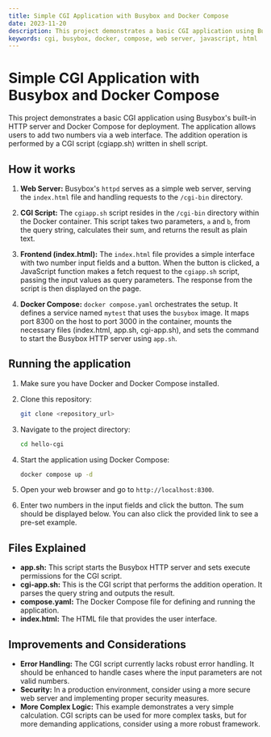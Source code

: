 ```yaml
---
title: Simple CGI Application with Busybox and Docker Compose
date: 2023-11-20
description: This project demonstrates a basic CGI application using Busybox as a web server and Docker Compose for deployment.  It showcases how to perform simple calculations server-side and display the results in a web page.
keywords: cgi, busybox, docker, compose, web server, javascript, html
---
```


# Simple CGI Application with Busybox and Docker Compose

This project demonstrates a basic CGI application using Busybox's built-in HTTP server and Docker Compose for deployment. The application allows users to add two numbers via a web interface. The addition operation is performed by a CGI script (cgiapp.sh) written in shell script.

## How it works

1. **Web Server:** Busybox's `httpd` serves as a simple web server, serving the `index.html` file and handling requests to the `/cgi-bin` directory.

2. **CGI Script:** The `cgiapp.sh` script resides in the `/cgi-bin` directory within the Docker container. This script takes two parameters, `a` and `b`, from the query string, calculates their sum, and returns the result as plain text.

3. **Frontend (index.html):** The `index.html` file provides a simple interface with two number input fields and a button. When the button is clicked, a JavaScript function makes a fetch request to the `cgiapp.sh` script, passing the input values as query parameters. The response from the script is then displayed on the page.

4. **Docker Compose:** `docker compose.yaml` orchestrates the setup. It defines a service named `mytest` that uses the `busybox` image.  It maps port 8300 on the host to port 3000 in the container, mounts the necessary files (index.html, app.sh, cgi-app.sh), and sets the command to start the Busybox HTTP server using `app.sh`.

## Running the application

1. Make sure you have Docker and Docker Compose installed.

2. Clone this repository:

   ```bash
   git clone <repository_url>
   ```

3. Navigate to the project directory:

   ```bash
   cd hello-cgi
   ```

4. Start the application using Docker Compose:

   ```bash
   docker compose up -d
   ```

5. Open your web browser and go to `http://localhost:8300`.

6. Enter two numbers in the input fields and click the button. The sum should be displayed below. You can also click the provided link to see a pre-set example.


## Files Explained

- **app.sh:**  This script starts the Busybox HTTP server and sets execute permissions for the CGI script.
- **cgi-app.sh:**  This is the CGI script that performs the addition operation. It parses the query string and outputs the result.
- **compose.yaml:**  The Docker Compose file for defining and running the application.
- **index.html:**  The HTML file that provides the user interface.


## Improvements and Considerations

- **Error Handling:** The CGI script currently lacks robust error handling.  It should be enhanced to handle cases where the input parameters are not valid numbers.
- **Security:** In a production environment, consider using a more secure web server and implementing proper security measures.
- **More Complex Logic:** This example demonstrates a very simple calculation. CGI scripts can be used for more complex tasks, but for more demanding applications, consider using a more robust framework.
